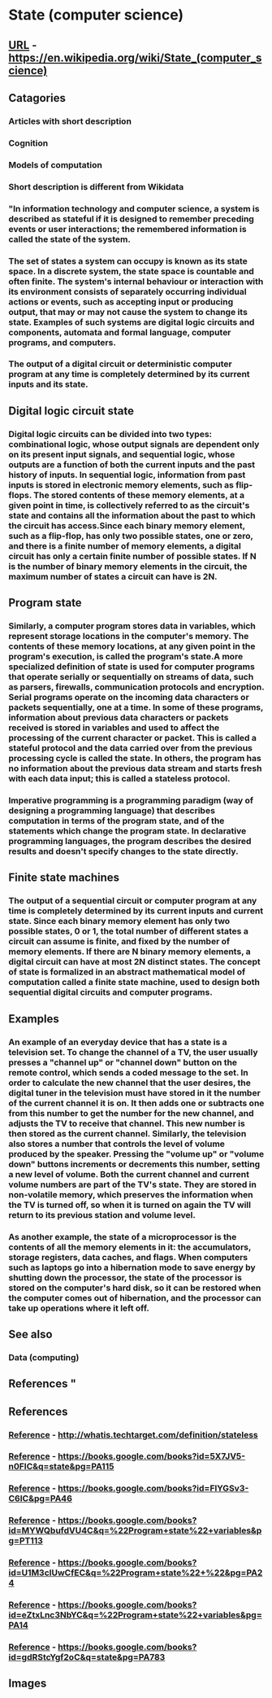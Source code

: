 # State (computer science)
## [URL](https://en.wikipedia.org/wiki/State_(computer_science)) - https://en.wikipedia.org/wiki/State_(computer_science)
## Catagories
### Articles with short description
### Cognition
### Models of computation
### Short description is different from Wikidata
### "In information technology and computer science, a system is described as stateful if it is designed to remember preceding events or user interactions; the remembered information is called the state of the system. 
### The set of states a system can occupy is known as its state space. In a discrete system, the state space is countable and often finite. The system's internal behaviour or interaction with its environment consists of separately occurring individual actions or events, such as accepting input or producing output, that may or may not cause the system to change its state. Examples of such systems are digital logic circuits and components, automata and formal language, computer programs, and computers.   
### The output of a digital circuit or deterministic computer program at any time is completely determined by its current inputs and its state.
## Digital logic circuit state  
### Digital logic circuits can be divided into two types: combinational logic, whose output signals are dependent only on its present input signals, and sequential logic, whose outputs are a function of both the current inputs and the past history of inputs. In sequential logic, information from past inputs is stored in electronic memory elements, such as flip-flops. The stored contents of these memory elements, at a given point in time, is collectively referred to as the circuit's state and contains all the information about the past to which the circuit has access.Since each binary memory element, such as a flip-flop, has only two possible states, one or zero, and there is a finite number of memory elements, a digital circuit has only a certain finite number of possible states. If N is the number of binary memory elements in the circuit, the maximum number of states a circuit can have is 2N.
## Program state  
### Similarly, a computer program stores data in variables, which represent storage locations in the computer's memory. The contents of these memory locations, at any given point in the program's execution, is called the program's state.A more specialized definition of state is used for computer programs that operate serially or sequentially on streams of data, such as parsers, firewalls, communication protocols and encryption. Serial programs operate on the incoming data characters or packets sequentially, one at a time. In some of these programs, information about previous data characters or packets received is stored in variables and used to affect the processing of the current character or packet. This is called a stateful protocol and the data carried over from the previous processing cycle is called the state. In others, the program has no information about the previous data stream and starts fresh with each data input; this is called a stateless protocol. 
### Imperative programming is a programming paradigm (way of designing a programming language) that describes computation in terms of the program state, and of the statements which change the program state. In declarative programming languages, the program describes the desired results and doesn't specify changes to the state directly.
## Finite state machines  
### The output of a sequential circuit or computer program at any time is completely determined by its current inputs and current state. Since each binary memory element has only two possible states, 0 or 1, the total number of different states a circuit can assume is finite, and fixed by the number of memory elements. If there are N binary memory elements, a digital circuit can have at most 2N distinct states. The concept of state is formalized in an abstract mathematical model of computation called a finite state machine, used to design both sequential digital circuits and computer programs.
## Examples  
### An example of an everyday device that has a state is a television set. To change the channel of a TV, the user usually presses a \"channel up\" or \"channel down\" button on the remote control, which sends a coded message to the set. In order to calculate the new channel that the user desires, the digital tuner in the television must have stored in it the number of the current channel it is on. It then adds one or subtracts one from this number to get the number for the new channel, and adjusts the TV to receive that channel. This new number is then stored as the current channel. Similarly, the television also stores a number that controls the level of volume produced by the speaker. Pressing the \"volume up\" or \"volume down\" buttons increments or decrements this number, setting a new level of volume. Both the current channel and current volume numbers are part of the TV's state. They are stored in non-volatile memory, which preserves the information when the TV is turned off, so when it is turned on again the TV will return to its previous station and volume level. 
### As another example, the state of a microprocessor is the contents of all the memory elements in it: the accumulators, storage registers, data caches, and flags. When computers such as laptops go into a hibernation mode to save energy by shutting down the processor, the state of the processor is stored on the computer's hard disk, so it can be restored when the computer comes out of hibernation, and the processor can take up operations where it left off.
## See also  
### Data (computing)
## References "
## References
### [Reference](http://whatis.techtarget.com/definition/stateless) - http://whatis.techtarget.com/definition/stateless
### [Reference](https://books.google.com/books?id=5X7JV5-n0FIC&q=state&pg=PA115) - https://books.google.com/books?id=5X7JV5-n0FIC&q=state&pg=PA115
### [Reference](https://books.google.com/books?id=FIYGSv3-C6IC&pg=PA46) - https://books.google.com/books?id=FIYGSv3-C6IC&pg=PA46
### [Reference](https://books.google.com/books?id=MYWQbufdVU4C&q=%22Program+state%22+variables&pg=PT113) - https://books.google.com/books?id=MYWQbufdVU4C&q=%22Program+state%22+variables&pg=PT113
### [Reference](https://books.google.com/books?id=U1M3clUwCfEC&q=%22Program+state%22+%22&pg=PA24) - https://books.google.com/books?id=U1M3clUwCfEC&q=%22Program+state%22+%22&pg=PA24
### [Reference](https://books.google.com/books?id=eZtxLnc3NbYC&q=%22Program+state%22+variables&pg=PA14) - https://books.google.com/books?id=eZtxLnc3NbYC&q=%22Program+state%22+variables&pg=PA14
### [Reference](https://books.google.com/books?id=gdRStcYgf2oC&q=state&pg=PA783) - https://books.google.com/books?id=gdRStcYgf2oC&q=state&pg=PA783
## Images